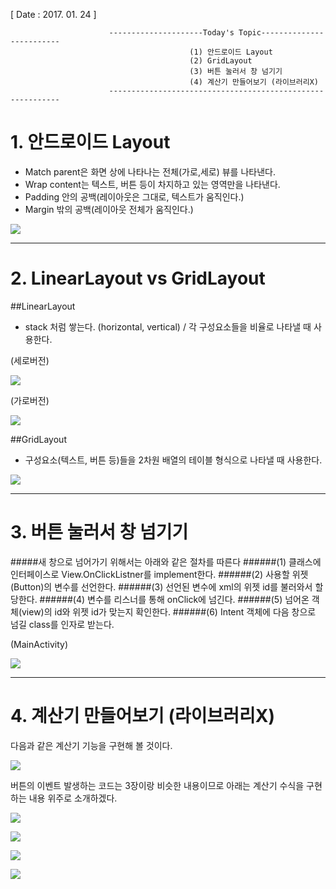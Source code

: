 [ Date : 2017. 01. 24 ]


                          ---------------------Today's Topic-------------------------
                                            (1) 안드로이드 Layout
                                            (2) GridLayout
                                            (3) 버튼 눌러서 창 넘기기
                                            (4) 계산기 만들어보기 (라이브러리X)
                          -----------------------------------------------------------

# 1. 안드로이드 Layout

- Match parent은 화면 상에 나타나는 전체(가로,세로) 뷰를 나타낸다.
- Wrap content는 텍스트, 버튼 등이 차지하고 있는 영역만을 나타낸다.
- Padding 안의 공백(레이아웃은 그대로, 텍스트가 움직인다.)
- Margin 밖의 공백(레이아웃 전체가 움직인다.)

![](http://i.imgur.com/GBu0GOL.png)



----------------------------------
# 2. LinearLayout vs GridLayout

##LinearLayout  
   - stack 처럼 쌓는다. (horizontal, vertical) / 각 구성요소들을 비율로 나타낼 때 사용한다.
   
(세로버전)

![](http://i.imgur.com/SnYCqS4.png)


(가로버전)

![](http://i.imgur.com/GIpAAts.png)

##GridLayout 
- 구성요소(텍스트, 버튼 등)들을 2차원 배열의 테이블 형식으로 나타낼 때 사용한다.


![](http://i.imgur.com/ypSh3N8.png)




----------------------------------
# 3. 버튼 눌러서 창 넘기기


#####새 창으로 넘어가기 위해서는 아래와 같은 절차를 따른다
######(1) 클래스에 인터페이스로 View.OnClickListner를 implement한다.
######(2) 사용할 위젯(Button)의 변수를 선언한다.
######(3) 선언된 변수에 xml의 위젯 id를 불러와서 할당한다.
######(4) 변수를 리스너를 통해 onClick에 넘긴다.
######(5) 넘어온 객체(view)의 id와 위젯 id가 맞는지 확인한다.
######(6) Intent 객체에 다음 창으로 넘길 class를 인자로 받는다. 



(MainActivity)

![](http://i.imgur.com/vBFczkc.png)


----------------------------------

# 4. 계산기 만들어보기 (라이브러리X)

다음과 같은 계산기 기능을 구현해 볼 것이다.

![](http://i.imgur.com/KxBbnup.png)

버튼의 이벤트 발생하는 코드는 3장이랑 비슷한 내용이므로 아래는 계산기 수식을 구현하는 내용 위주로 소개하겠다.

![](http://i.imgur.com/bhNDjAA.png)

![](http://i.imgur.com/D7fGAMB.png)

![](http://i.imgur.com/SDFg9NF.png)

![](http://i.imgur.com/t7TL76N.png)


